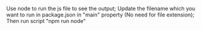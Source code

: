 Use node to run the js file to see the output;
Update the filename which you want to run in package.json in "main" property (No need for file extension);
Then run script "npm run node"

